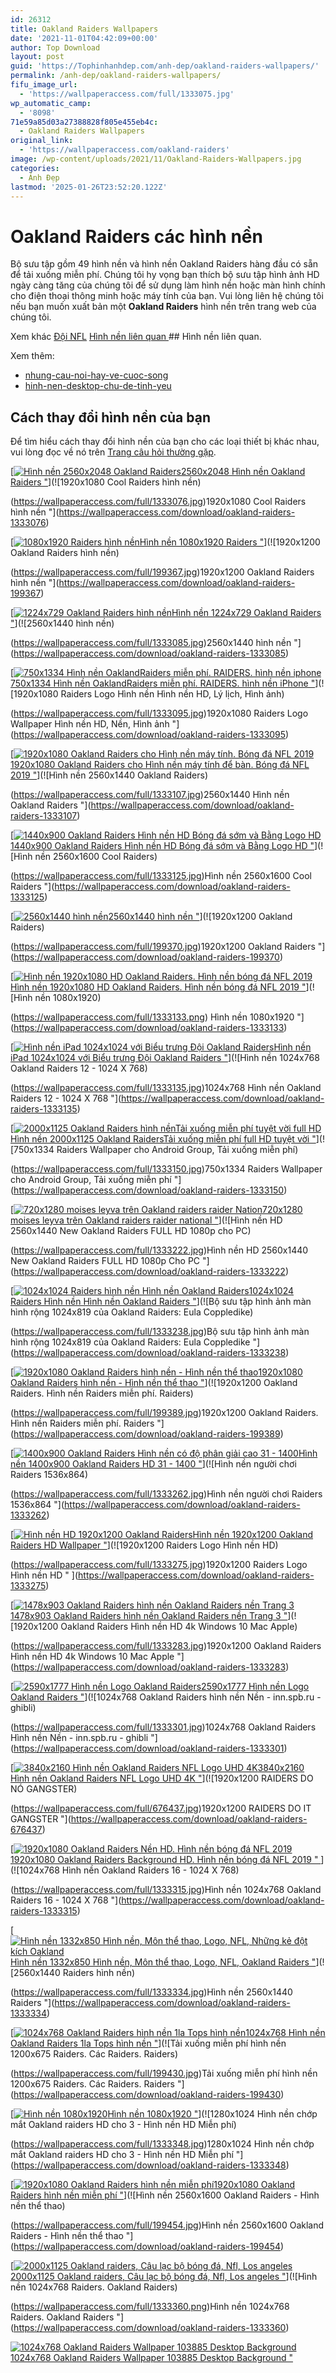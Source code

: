 ```yaml
---
id: 26312
title: Oakland Raiders Wallpapers
date: '2021-11-01T04:42:09+00:00'
author: Top Download
layout: post
guid: 'https://Tophinhanhdep.com/anh-dep/oakland-raiders-wallpapers/'
permalink: /anh-dep/oakland-raiders-wallpapers/
fifu_image_url:
  - 'https://wallpaperaccess.com/full/1333075.jpg'
wp_automatic_camp:
  - '8098'
71e59a85d03a27388828f805e455eb4c:
  - Oakland Raiders Wallpapers
original_link:
  - 'https://wallpaperaccess.com/oakland-raiders'
image: /wp-content/uploads/2021/11/Oakland-Raiders-Wallpapers.jpg
categories:
  - Ảnh Đẹp
lastmod: '2025-01-26T23:52:20.122Z'
---
```

# Oakland Raiders các hình nền

Bộ sưu tập gồm 49 hình nền và hình nền Oakland Raiders hàng đầu có sẵn để tải xuống miễn phí. Chúng tôi hy vọng bạn thích bộ sưu tập hình ảnh HD ngày càng tăng của chúng tôi để sử dụng làm hình nền hoặc màn hình chính cho điện thoại thông minh hoặc máy tính của bạn. Vui lòng liên hệ chúng tôi nếu bạn muốn xuất bản một **Oakland Raiders** hình nền trên trang web của chúng tôi.

Xem khác [Đội NFL](https://wallpaperaccess.com/list/nfl-teams) [Hình nền liên quan ](#related) ## Hình nền liên quan.

   
 Xem thêm:

   
- [nhung-cau-noi-hay-ve-cuoc-song](https://tophinhanhdep.com/nhung-cau-noi-hay/nhung-cau-noi-hay-ve-cuoc-song/)
- [hinh-nen-desktop-chu-de-tinh-yeu](https://tophinhanhdep.com/anh-tinh-yeu/hinh-nen-desktop-chu-de-tinh-yeu/)

## Cách thay đổi hình nền của bạn

Để tìm hiểu cách thay đổi hình nền của bạn cho các loại thiết bị khác nhau, vui lòng đọc về nó trên [Trang câu hỏi thường gặp](https://tophinhanhdep.com/faq/).

  
[[![Hình nền 2560x2048 Oakland Raiders](https://wallpaperaccess.com/full/1333075.jpg)2560x2048 Hình nền Oakland Raiders "](https://wallpaperaccess.com/download/oakland-raiders-1333075)](![1920x1080 Cool Raiders hình nền)

(https://wallpaperaccess.com/full/1333076.jpg)1920x1080 Cool Raiders hình nền "](https://wallpaperaccess.com/download/oakland-raiders-1333076)

[[![1080x1920 Raiders hình nền](https://wallpaperaccess.com/full/199372.jpg)Hình nền 1080x1920 Raiders "](https://wallpaperaccess.com/download/oakland-raiders-199372)](![1920x1200 Oakland Raiders hình nền)

(https://wallpaperaccess.com/full/199367.jpg)1920x1200 Oakland Raiders hình nền "](https://wallpaperaccess.com/download/oakland-raiders-199367)

[[![1224x729 Oakland Raiders hình nền](https://wallpaperaccess.com/full/1333083.jpg)Hình nền 1224x729 Oakland Raiders "](https://wallpaperaccess.com/download/oakland-raiders-1333083)](![2560x1440 hình nền)

(https://wallpaperaccess.com/full/1333085.jpg)2560x1440 hình nền "](https://wallpaperaccess.com/download/oakland-raiders-1333085)

[[![750x1334 Hình nền OaklandRaiders miễn phí.  RAIDERS.  hình nền iphone](https://wallpaperaccess.com/full/199408.png)750x1334 Hình nền OaklandRaiders miễn phí. RAIDERS. hình nền iPhone "](https://wallpaperaccess.com/download/oakland-raiders-199408)](![1920x1080 Raiders Logo Hình nền Hình nền HD, Lý lịch, Hình ảnh)

(https://wallpaperaccess.com/full/1333095.jpg)1920x1080 Raiders Logo Wallpaper Hình nền HD, Nền, Hình ảnh "](https://wallpaperaccess.com/download/oakland-raiders-1333095)

[[![1920x1080 Oakland Raiders cho Hình nền máy tính.  Bóng đá NFL 2019](https://wallpaperaccess.com/full/1333105.jpg)1920x1080 Oakland Raiders cho Hình nền máy tính để bàn. Bóng đá NFL 2019 "](https://wallpaperaccess.com/download/oakland-raiders-1333105)](![Hình nền 2560x1440 Oakland Raiders)

(https://wallpaperaccess.com/full/1333107.jpg)2560x1440 Hình nền Oakland Raiders "](https://wallpaperaccess.com/download/oakland-raiders-1333107)

[[![1440x900 Oakland Raiders Hình nền HD Bóng đá sớm và Bằng Logo HD](https://wallpaperaccess.com/full/1333113.jpg)1440x900 Oakland Raiders Hình nền HD Bóng đá sớm và Bằng Logo HD "](https://wallpaperaccess.com/download/oakland-raiders-1333113)](![Hình nền 2560x1600 Cool Raiders)

(https://wallpaperaccess.com/full/1333125.jpg)Hình nền 2560x1600 Cool Raiders "](https://wallpaperaccess.com/download/oakland-raiders-1333125)

[[![2560x1440 hình nền](https://wallpaperaccess.com/full/766853.jpg)2560x1440 hình nền "](https://wallpaperaccess.com/download/oakland-raiders-766853)](![1920x1200 Oakland Raiders)

(https://wallpaperaccess.com/full/199370.jpg)1920x1200 Oakland Raiders "](https://wallpaperaccess.com/download/oakland-raiders-199370)

[[![Hình nền 1920x1080 HD Oakland Raiders.  Hình nền bóng đá NFL 2019](https://wallpaperaccess.com/full/1333129.jpg)Hình nền 1920x1080 HD Oakland Raiders. Hình nền bóng đá NFL 2019 "](https://wallpaperaccess.com/download/oakland-raiders-1333129)](![Hình nền 1080x1920)

(https://wallpaperaccess.com/full/1333133.png) Hình nền 1080x1920 "](https://wallpaperaccess.com/download/oakland-raiders-1333133)

[[![Hình nền iPad 1024x1024 với Biểu trưng Đội Oakland Raiders](https://wallpaperaccess.com/full/199401.jpg)Hình nền iPad 1024x1024 với Biểu trưng Đội Oakland Raiders "](https://wallpaperaccess.com/download/oakland-raiders-199401)](![Hình nền 1024x768 Oakland Raiders 12 - 1024 X 768)

(https://wallpaperaccess.com/full/1333135.jpg)1024x768 Hình nền Oakland Raiders 12 - 1024 X 768 "](https://wallpaperaccess.com/download/oakland-raiders-1333135)

[[![2000x1125 Oakland Raiders hình nềnTải xuống miễn phí tuyệt vời full HD](https://wallpaperaccess.com/full/1333136.jpg)Hình nền 2000x1125 Oakland RaidersTải xuống miễn phí full HD tuyệt vời "](https://wallpaperaccess.com/download/oakland-raiders-1333136)](![750x1334 Raiders Wallpaper cho Android Group, Tải xuống miễn phí)

(https://wallpaperaccess.com/full/1333150.jpg)750x1334 Raiders Wallpaper cho Android Group, Tải xuống miễn phí "](https://wallpaperaccess.com/download/oakland-raiders-1333150)

[[![720x1280 moises leyva trên Oakland raiders raider Nation](https://wallpaperaccess.com/full/1333219.jpg)720x1280 moises leyva trên Oakland raiders raider national "](https://wallpaperaccess.com/download/oakland-raiders-1333219)](![Hình nền HD 2560x1440 New Oakland Raiders FULL HD 1080p cho PC)

(https://wallpaperaccess.com/full/1333222.jpg)Hình nền HD 2560x1440 New Oakland Raiders FULL HD 1080p Cho PC "](https://wallpaperaccess.com/download/oakland-raiders-1333222)

[[![1024x1024 Raiders hình nền Hình nền Oakland Raiders](https://wallpaperaccess.com/full/1333232.jpg)1024x1024 Raiders Hình nền Hình nền Oakland Raiders "](https://wallpaperaccess.com/download/oakland-raiders-1333232)](![Bộ sưu tập hình ảnh màn hình rộng 1024x819 của Oakland Raiders: Eula Coppledike)

(https://wallpaperaccess.com/full/1333238.jpg)Bộ sưu tập hình ảnh màn hình rộng 1024x819 của Oakland Raiders: Eula Coppledike "](https://wallpaperaccess.com/download/oakland-raiders-1333238)

[[![1920x1080 Oakland Raiders hình nền - Hình nền thể thao](https://wallpaperaccess.com/full/1333242.jpg)1920x1080 Oakland Raiders hình nền - Hình nền thể thao "](https://wallpaperaccess.com/download/oakland-raiders-1333242)](![1920x1200 Oakland Raiders.  Hình nền Raiders miễn phí.  Raiders)

(https://wallpaperaccess.com/full/199389.jpg)1920x1200 Oakland Raiders. Hình nền Raiders miễn phí. Raiders "](https://wallpaperaccess.com/download/oakland-raiders-199389)

[[![1400x900 Oakland Raiders Hình nền có độ phân giải cao 31 - 1400](https://wallpaperaccess.com/full/1333258.jpg)Hình nền 1400x900 Oakland Raiders HD 31 - 1400 "](https://wallpaperaccess.com/download/oakland-raiders-1333258)](![Hình nền người chơi Raiders 1536x864)

(https://wallpaperaccess.com/full/1333262.jpg)Hình nền người chơi Raiders 1536x864 "](https://wallpaperaccess.com/download/oakland-raiders-1333262)

[[![Hình nền HD 1920x1200 Oakland Raiders](https://wallpaperaccess.com/full/1333266.jpg)Hình nền 1920x1200 Oakland Raiders HD Wallpaper "](https://wallpaperaccess.com/download/oakland-raiders-1333266)](![1920x1200 Raiders Logo Hình nền HD)

(https://wallpaperaccess.com/full/1333275.jpg)1920x1200 Raiders Logo Hình nền HD " ](https://wallpaperaccess.com/download/oakland-raiders-1333275)

[[![1478x903 Oakland Raiders hình nền Oakland Raiders nền Trang 3](https://wallpaperaccess.com/full/1333278.jpg)1478x903 Oakland Raiders hình nền Oakland Raiders nền Trang 3 "](https://wallpaperaccess.com/download/oakland-raiders-1333278)](![1920x1200 Oakland Raiders Hình nền HD 4k Windows 10 Mac Apple)

(https://wallpaperaccess.com/full/1333283.jpg)1920x1200 Oakland Raiders Hình nền HD 4k Windows 10 Mac Apple "](https://wallpaperaccess.com/download/oakland-raiders-1333283)

[[![2590x1777 Hình nền Logo Oakland Raiders](https://wallpaperaccess.com/full/1333290.jpg)2590x1777 Hình nền Logo Oakland Raiders "](https://wallpaperaccess.com/download/oakland-raiders-1333290)](![1024x768 Oakland Raiders hình nền Nền - inn.spb.ru - ghibli)

(https://wallpaperaccess.com/full/1333301.jpg)1024x768 Oakland Raiders Hình nền Nền - inn.spb.ru - ghibli "](https://wallpaperaccess.com/download/oakland-raiders-1333301)

[[![3840x2160 Hình nền Oakland Raiders NFL Logo UHD 4K](https://wallpaperaccess.com/full/1333308.jpg)3840x2160 Hình nền Oakland Raiders NFL Logo UHD 4K "](https://wallpaperaccess.com/download/oakland-raiders-1333308)](![1920x1200 RAIDERS DO NÓ GANGSTER)

(https://wallpaperaccess.com/full/676437.jpg)1920x1200 RAIDERS DO IT GANGSTER "](https://wallpaperaccess.com/download/oakland-raiders-676437)

[[![1920x1080 Oakland Raiders Nền HD.  Hình nền bóng đá NFL 2019](https://wallpaperaccess.com/full/1333314.jpg)1920x1080 Oakland Raiders Background HD. Hình nền bóng đá NFL 2019 " ](https://wallpaperaccess.com/download/oakland-raiders-1333314)](![1024x768 Hình nền Oakland Raiders 16 - 1024 X 768)

(https://wallpaperaccess.com/full/1333315.jpg)Hình nền 1024x768 Oakland Raiders 16 - 1024 X 768 "](https://wallpaperaccess.com/download/oakland-raiders-1333315)

[[![Hình nền 1332x850 Hình nền, Môn thể thao, Logo, NFL, Những kẻ đột kích Oakland](https://wallpaperaccess.com/full/1333326.jpg)Hình nền 1332x850 Hình nền, Môn thể thao, Logo, NFL, Oakland Raiders "](https://wallpaperaccess.com/download/oakland-raiders-1333326)](![2560x1440 Raiders hình nền)

(https://wallpaperaccess.com/full/1333334.jpg)Hình nền 2560x1440 Raiders "](https://wallpaperaccess.com/download/oakland-raiders-1333334)

[[![1024x768 Oakland Raiders hình nền 1la Tops hình nền](https://wallpaperaccess.com/full/1333339.jpg)1024x768 Hình nền Oakland Raiders 1la Tops hình nền "](https://wallpaperaccess.com/download/oakland-raiders-1333339)](![Tải xuống miễn phí hình nền 1200x675 Raiders.  Các Raiders.  Raiders)

(https://wallpaperaccess.com/full/199430.jpg)Tải xuống miễn phí hình nền 1200x675 Raiders. Các Raiders. Raiders "](https://wallpaperaccess.com/download/oakland-raiders-199430)

[[![Hình nền 1080x1920](https://wallpaperaccess.com/full/1333342.png)Hình nền 1080x1920 "](https://wallpaperaccess.com/download/oakland-raiders-1333342)](![1280x1024 Hình nền chớp mắt Oakland raiders HD cho 3 - Hình nền HD Miễn phí)

(https://wallpaperaccess.com/full/1333348.jpg)1280x1024 Hình nền chớp mắt Oakland raiders HD cho 3 - Hình nền HD Miễn phí "](https://wallpaperaccess.com/download/oakland-raiders-1333348)

[[![1920x1080 Oakland Raiders hình nền miễn phí](https://wallpaperaccess.com/full/1333350.jpg)1920x1080 Oakland Raiders hình nền miễn phí "](https://wallpaperaccess.com/download/oakland-raiders-1333350)](![Hình nền 2560x1600 Oakland Raiders - Hình nền thể thao)

(https://wallpaperaccess.com/full/199454.jpg)Hình nền 2560x1600 Oakland Raiders - Hình nền thể thao "](https://wallpaperaccess.com/download/oakland-raiders-199454)

[[![2000x1125 Oakland raiders, Câu lạc bộ bóng đá, Nfl, Los angeles](https://wallpaperaccess.com/full/1333355.jpg)2000x1125 Oakland raiders, Câu lạc bộ bóng đá, Nfl, Los angeles "](https://wallpaperaccess.com/download/oakland-raiders-1333355)](![Hình nền 1024x768 Raiders.  Oakland Raiders)

(https://wallpaperaccess.com/full/1333360.png)Hình nền 1024x768 Raiders. Oakland Raiders "](https://wallpaperaccess.com/download/oakland-raiders-1333360)

[![1024x768 Oakland Raiders Wallpaper 103885 Desktop Background](https://wallpaperaccess.com/full/1333361.jpg)1024x768 Oakland Raiders Wallpaper 103885 Desktop Background "](https://wallpaperaccess.com/download/oakland-raiders-1333361)
